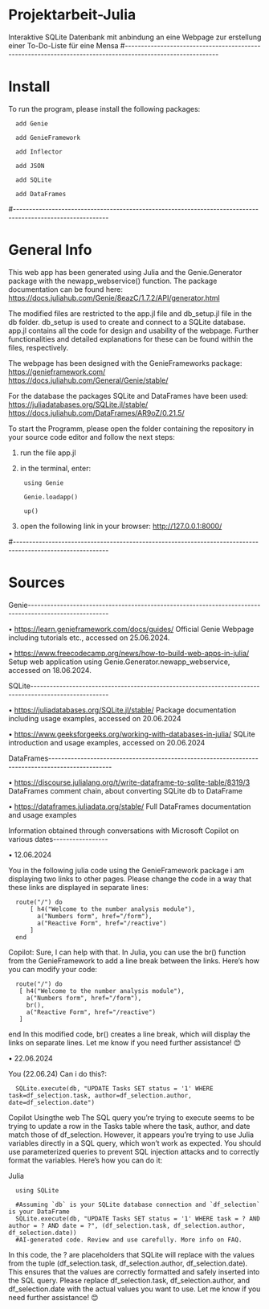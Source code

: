 # Projektarbeit-Julia
Interaktive SQLite Datenbank mit anbindung an eine Webpage zur erstellung einer To-Do-Liste für eine Mensa
#-----------------------------------------------------------------------------------------------------------

# Install
To run the program, please install the following packages:

      add Genie

      add GenieFramework

      add Inflector

      add JSON

      add SQLite

      add DataFrames

#-----------------------------------------------------------------------------------------------------------

# General Info
This web app has been generated using Julia and the Genie.Generator package with the newapp_webservice() function. 
The package documentation can be found here: 
https://docs.juliahub.com/Genie/8eazC/1.7.2/API/generator.html

The modified files are restricted to the app.jl file and db_setup.jl file in the db folder. db_setup is used to create and connect to a SQLite database. app.jl contains all the code for design and usability of the webpage.
Further functionalities and detailed explanations for these can be found within the files, respectively.

The webpage has been designed with the GenieFrameworks package:
https://genieframework.com/
https://docs.juliahub.com/General/Genie/stable/

For the database the packages SQLite and DataFrames have been used:
https://juliadatabases.org/SQLite.jl/stable/
https://docs.juliahub.com/DataFrames/AR9oZ/0.21.5/


To start the Programm, please open the folder containing the repository in your source code editor and follow the next steps:
1. run the file app.jl
2. in the terminal, enter:
   
        using Genie

        Genie.loadapp()

        up()
   
3. open the following link in your browser: http://127.0.0.1:8000/

#-----------------------------------------------------------------------------------------------------------

# Sources

Genie-------------------------------------------------------------------------------------------------------

•	https://learn.genieframework.com/docs/guides/  Official Genie Webpage including tutorials etc., accessed on 25.06.2024.

•	https://www.freecodecamp.org/news/how-to-build-web-apps-in-julia/ Setup web application using Genie.Generator.newapp_webservice,  accessed on 18.06.2024.

SQLite------------------------------------------------------------------------------------------------------

•	https://juliadatabases.org/SQLite.jl/stable/ Package documentation including usage examples, accessed on 20.06.2024

•	https://www.geeksforgeeks.org/working-with-databases-in-julia/ SQLite introduction and usage examples, accessed on 20.06.2024

DataFrames-------------------------------------------------------------------------------------------------

•	https://discourse.julialang.org/t/write-dataframe-to-sqlite-table/8319/3 DataFrames comment chain, about converting SQLite db to DataFrame

•	https://dataframes.juliadata.org/stable/ Full DataFrames documentation and usage examples


Information obtained through conversations with Microsoft Copilot on various dates-----------------

•	12.06.2024

You
in the following julia code using the GenieFramework package i am displaying two links to other pages. Please change the code in a way that these links are displayed in separate lines: 

      route("/") do
          [ h4("Welcome to the number analysis module"),
            a("Numbers form", href="/form"),
            a("Reactive Form", href="/reactive")
          ]
      end


Copilot: Sure, I can help with that. In Julia, you can use the br() function from the GenieFramework to add a line break between the links. Here’s how you can modify your code:

      route("/") do
       [ h4("Welcome to the number analysis module"),
         a("Numbers form", href="/form"),
         br(),
         a("Reactive Form", href="/reactive")
       ]
end
In this modified code, br() creates a line break, which will display the links on separate lines. Let me know if you need further assistance! 😊


•	22.06.2024

You (22.06.24)
Can i do this?: 

      SQLite.execute(db, "UPDATE Tasks SET status = '1' WHERE task=df_selection.task, author=df_selection.author, date=df_selection.date")

Copilot
Usingthe web
The SQL query you’re trying to execute seems to be trying to update a row in the Tasks table where the task, author, and date match those of df_selection. However, it appears you’re trying to use Julia variables directly in a SQL query, which won’t work as expected.
You should use parameterized queries to prevent SQL injection attacks and to correctly format the variables. Here’s how you can do it:

Julia

      using SQLite

      #Assuming `db` is your SQLite database connection and `df_selection` is your DataFrame
      SQLite.execute(db, "UPDATE Tasks SET status = '1' WHERE task = ? AND author = ? AND date = ?", (df_selection.task, df_selection.author, df_selection.date))
      #AI-generated code. Review and use carefully. More info on FAQ.

In this code, the ? are placeholders that SQLite will replace with the values from the tuple (df_selection.task, df_selection.author, df_selection.date). This ensures that the values are correctly formatted and safely inserted into the SQL query.
Please replace df_selection.task, df_selection.author, and df_selection.date with the actual values you want to use.
Let me know if you need further assistance! 😊


